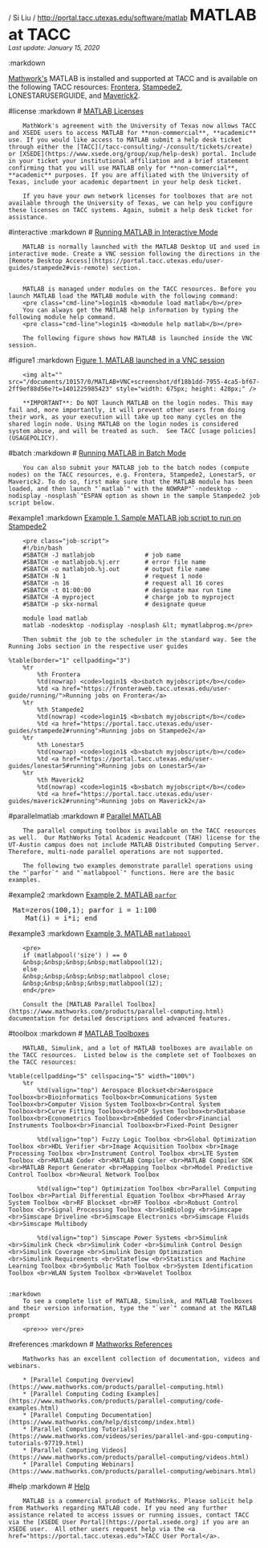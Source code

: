 / Si Liu
/ http://portal.tacc.utexas.edu/software/matlab
<span style="font-size:225%; font-weight:bold;">MATLAB at TACC</span><br>
<span style="font-size:90%"><i>Last update: January 15, 2020</i></span>

:markdown
	<p>[Mathwork's](https://www.mathworks.com/) MATLAB is installed and supported at TACC and is available on the following TACC resources: [Frontera](https://fronteraweb.tacc.utexas.edu/user-guide), [Stampede2](http://portal.tacc.utexas.edu/user-guides/stampede2), LONESTARUSERGUIDE, and [Maverick2](/user-guides/maverick2).  

#license
	:markdown
		# [MATLAB Licenses](#license)

		MathWork's agreement with the University of Texas now allows TACC and XSEDE users to access MATLAB for **non-commercial**, **academic** use. If you would like access to MATLAB submit a help desk ticket through either the [TACC](/tacc-consulting/-/consult/tickets/create) or [XSEDE](https://www.xsede.org/group/xup/help-desk) portal. Include in your ticket your institutional affiliation and a brief statement confirming that you will use MATLAB only for **non-commercial**, **academic** purposes. If you are affiliated with the University of Texas, include your academic department in your help desk ticket.
 
		If you have your own network licenses for toolboxes that are not available through the University of Texas, we can help you configure these licenses on TACC systems. Again, submit a help desk ticket for assistance.

#interactive
	:markdown
		# [Running MATLAB in Interactive Mode](#interactive)

		MATLAB is normally launched with the MATLAB Desktop UI and used in interactive mode. Create a VNC session following the directions in the [Remote Desktop Access](https://portal.tacc.utexas.edu/user-guides/stampede2#vis-remote) section.  
		

		MATLAB is managed under modules on the TACC resources. Before you launch MATLAB load the MATLAB module with the following command:
		<pre class="cmd-line">login1$ <b>module load matlab</b></pre>
		You can always get the MATLAB help information by typing the following module help command.
		<pre class="cmd-line">login1$ <b>module help matlab</b></pre>

		The following figure shows how MATLAB is launched inside the VNC session.

#figure1
	:markdown
		[Figure 1. MATLAB launched in a VNC session](#figure1)

		<img alt="" src="/documents/10157/0/MATLAB+VNC+screenshot/df18b1dd-7955-4ca5-bf67-2ff9ef88d56e?t=1401225985423" style="width: 675px; height: 428px;" />

		**IMPORTANT**: Do NOT launch MATLAB on the login nodes. This may fail and, more importantly, it will prevent other users from doing their work, as your execution will take up too many cycles on the shared login node. Using MATLAB on the login nodes is considered system abuse, and will be treated as such.  See TACC [usage policies](USAGEPOLICY).
 
#batch
	:markdown
		# [Running MATLAB in Batch Mode](#batch)

		You can also submit your MATLAB job to the batch nodes (compute nodes) on the TACC resources, e.g. Frontera, Stampede2, Lonestar5, or Maverick2. To do so, first make sure that the MATLAB module has been loaded, and then launch "`matlab`" with the NOWRAP"`-nodesktop -nodisplay -nosplash`"ESPAN option as shown in the sample Stampede2 job script below.

#example1
	:markdown
		[Example 1. Sample MATLAB job script to run on Stampede2](#example1)

		<pre class="job-script">
		#!/bin/bash
		#SBATCH -J matlabjob              # job name
		#SBATCH -e matlabjob.%j.err       # error file name 
		#SBATCH -o matlabjob.%j.out       # output file name 
		#SBATCH -N 1                      # request 1 node
		#SBATCH -n 16                     # request all 16 cores 
		#SBATCH -t 01:00:00               # designate max run time 
		#SBATCH -A myproject              # charge job to myproject 
		#SBATCH -p skx-normal             # designate queue 

		module load matlab
		matlab -nodesktop -nodisplay -nosplash &lt; mymatlabprog.m</pre>

		Then submit the job to the scheduler in the standard way. See the Running Jobs section in the respective user guides

	%table(border="1" cellpadding="3")
		%tr
			%th Frontera
			%td(nowrap) <code>login1$ <b>sbatch myjobscript</b></code>
			%td <a href="https://fronteraweb.tacc.utexas.edu/user-guide/running/">Running jobs on Frontera</a>
		%tr
			%th Stampede2
			%td(nowrap) <code>login1$ <b>sbatch myjobscript</b></code>
			%td <a href="https://portal.tacc.utexas.edu/user-guides/stampede2#running">Running jobs on Stampede2</a>
		%tr
			%th Lonestar5 
			%td(nowrap) <code>login1$ <b>sbatch myjobscript</b></code>
			%td <a href="https://portal.tacc.utexas.edu/user-guides/lonestar5#running">Running jobs on Lonestar5</a>
		%tr
			%th Maverick2 
			%td(nowrap) <code>login1$ <b>sbatch myjobscript</b></code>
			%td <a href="https://portal.tacc.utexas.edu/user-guides/maverick2#running">Running jobs on Maverick2</a>

#parallelmatlab
	:markdown
		# [Parallel MATLAB](#parallelmatlab)

		The parallel computing toolbox is available on the TACC resources as well.  Our MathWorks Total Academic Headcount (TAH) license for the UT-Austin campus does not include MATLAB Distributed Computing Server. Therefore, multi-node parallel operations are not supported.

		The following two examples demonstrate parallel operations using the "`parfor`" and "`matlabpool`" functions. Here are the basic examples.

#example2
	:markdown
		[Example 2. MATLAB `parfor`](#example2)
		<pre>
		Mat=zeros(100,1);
		parfor i = 1:100
		&nbsp;&nbsp;&nbsp;&nbsp;Mat(i) = i*i;
		end</pre>

#example3
	:markdown
		[Example 3. MATLAB `matlabpool`](#example3)

		<pre>
		if (matlabpool('size') ) == 0 
		&nbsp;&nbsp;&nbsp;&nbsp;matlabpool(12);
		else
		&nbsp;&nbsp;&nbsp;&nbsp;matlabpool close;
		&nbsp;&nbsp;&nbsp;&nbsp;matlabpool(12);
		end</pre>

		Consult the [MATLAB Parallel Toolbox](https://www.mathworks.com/products/parallel-computing.html) documentation for detailed descriptions and advanced features.

#toolbox
	:markdown
		# [MATLAB Toolboxes](#toolbox)

		MATLAB, Simulink, and a lot of MATLAB toolboxes are available on the TACC resources.  Listed below is the complete set of Toolboxes on the TACC resources:

	%table(cellpadding="5" cellspacing="5" width="100%")
		%tr
			%td(valign="top") Aerospace Blockset<br>Aerospace Toolbox<br>Bioinformatics Toolbox<br>Communications System Toolbox<br>Computer Vision System Toolbox<br>Control System Toolbox<br>Curve Fitting Toolbox<br>DSP System Toolbox<br>Database Toolbox<br>Econometrics Toolbox<br>Embedded Coder<br>Financial Instruments Toolbox<br>Financial Toolbox<br>Fixed-Point Designer

			%td(valign="top") Fuzzy Logic Toolbox <br>Global Optimization Toolbox <br>HDL Verifier <br>Image Acquisition Toolbox <br>Image Processing Toolbox <br>Instrument Control Toolbox <br>LTE System Toolbox <br>MATLAB Coder <br>MATLAB Compiler <br>MATLAB Compiler SDK <br>MATLAB Report Generator <br>Mapping Toolbox <br>Model Predictive Control Toolbox <br>Neural Network Toolbox

			%td(valign="top") Optimization Toolbox <br>Parallel Computing Toolbox <br>Partial Differential Equation Toolbox <br>Phased Array System Toolbox <br>RF Blockset <br>RF Toolbox <br>Robust Control Toolbox <br>Signal Processing Toolbox <br>SimBiology <br>Simscape <br>Simscape Driveline <br>Simscape Electronics <br>Simscape Fluids <br>Simscape Multibody

			%td(valign="top") Simscape Power Systems <br>Simulink <br>Simulink Check <br>Simulink Coder <br>Simulink Control Design <br>Simulink Coverage <br>Simulink Design Optimization                          <br>Simulink Requirements <br>Stateflow <br>Statistics and Machine Learning Toolbox <br>Symbolic Math Toolbox <br>System Identification Toolbox <br>WLAN System Toolbox <br>Wavelet Toolbox


	:markdown
		To see a complete list of MATLAB, Simulink, and MATLAB Toolboxes and their version information, type the "`ver`" command at the MATLAB prompt

		<pre>>> ver</pre>

#references
	:markdown
		# [Mathworks References](#references)

		Mathworks has an excellent collection of documentation, videos and webinars.

		* [Parallel Computing Overview](https://www.mathworks.com/products/parallel-computing.html)
		* [Parallel Computing Coding Examples](https://www.mathworks.com/products/parallel-computing/code-examples.html)
		* [Parallel Computing Documentation](https://www.mathworks.com/help/distcomp/index.html)
		* [Parallel Computing Tutorials](https://www.mathworks.com/videos/series/parallel-and-gpu-computing-tutorials-97719.html)
		* [Parallel Computing Videos](https://www.mathworks.com/products/parallel-computing/videos.html)
		* [Parallel Computing Webinars](https://www.mathworks.com/products/parallel-computing/webinars.html)

#help
	:markdown
		# [Help](#help)
 
		MATLAB is a commercial product of MathWorks. Please solicit help from Mathworks regarding MATLAB code. If you need any further assistance related to access issues or running issues, contact TACC via the [XSEDE User Portal](https://portal.xsede.org) if you are an XSEDE user.  All other users request help via the <a href="https://portal.tacc.utexas.edu">TACC User Portal</a>. 

